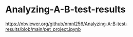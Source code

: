 # Analyzing-A-B-test-results
https://nbviewer.org/github/nmnl256/Analyzing-A-B-test-results/blob/main/pet_project.ipynb
